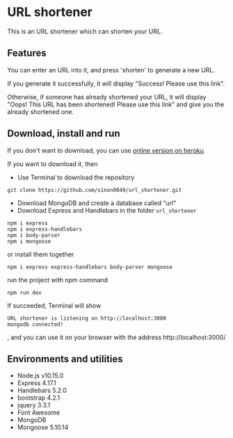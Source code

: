 # URL shortener

This is an URL shortener which can shorten your URL.

## Features

You can enter an URL into it, and press 'shorten' to generate a new URL.

If you generate it successfully, it will display "Success! Please use this link".

Otherwise, if someone has already shortened your URL, it will display "Oops! This URL has been shortened! Please use this link" and give you the already shortened one.

## Download, install and run
If you don't want to download, you can use [online version on heroku](https://secure-plains-56493.herokuapp.com/).

If you want to download it, then

+ Use Terminal to download the repository
```
git clone https://github.com/sinon0049/url_shortener.git
```
+ Download MongoDB and create a database called "url"
+ Download Express and Handlebars in the folder ```url_shortener```
```
npm i express
npm i express-handlebars
npm i body-parser
npm i mongoose
```
or install them together
```
npm i express express-handlebars body-parser mongoose
```
run the project with npm command
```
npm run dev
```
If succeeded, Terminal will show 
```
URL shortener is listening on http://localhost:3000
mongodb connected!
```
, and you can use it on your browser with the address http://localhost:3000/

## Environments and utilities
+ Node.js v10.15.0
+ Express 4.17.1
+ Handlebars 5.2.0
+ bootstrap 4.2.1
+ jquery 3.3.1
+ Font Awesome
+ MongoDB
+ Mongoose 5.10.14